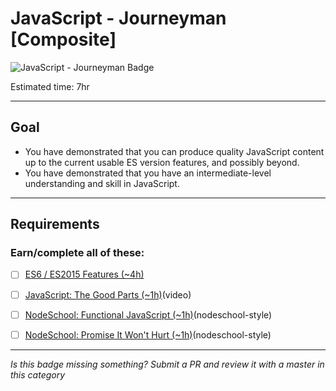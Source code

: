 # JavaScript - Journeyman [Composite]

![JavaScript - Journeyman Badge](../img/badges/perf-journeyman-md.png "JavaScript Journeyman badge")
<!-- TODO: create new javascript badges for v2, to be consistent -->

Estimated time: 7hr

-----


## Goal
- You have demonstrated that you can produce quality JavaScript content up to the current usable ES version features, and possibly beyond.
- You have demonstrated that you have an intermediate-level understanding and skill in JavaScript.


-----


## Requirements

### Earn/complete all of these:
  - [ ] [ES6 / ES2015 Features (~4h)](_micro_javascript-es2015-features.md)
  - [ ] [JavaScript: The Good Parts (~1h)](https://youtu.be/hQVTIJBZook)(video)
  - [ ] [NodeSchool: Functional JavaScript (~1h)](https://github.com/timoxley/functional-javascript-workshop)(nodeschool-style)
  - [ ] [NodeSchool: Promise It Won't Hurt (~1h)](https://github.com/stevekane/promise-it-wont-hurt)(nodeschool-style)


-----

  *Is this badge missing something? Submit a PR and review it with a master in this category*
